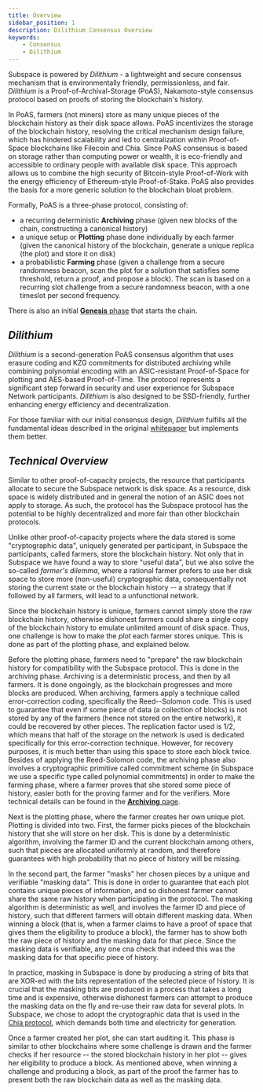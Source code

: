 ```yaml
---
title: Overview
sidebar_position: 1
description: Dilithium Consensus Overview
keywords:
    - Consensus
    - Dilithium
---
```


Subspace is powered by *Dilithium* - a lightweight and secure consensus mechanism that is environmentally friendly, permissionless, and fair. *Dilithium* is a Proof-of-Archival-Storage (PoAS), Nakamoto-style consensus protocol based on proofs of storing the blockchain's history. 

In PoAS, farmers (not miners) store as many unique pieces of the blockchain history as their disk space allows. PoAS incentivizes the storage of the blockchain history, resolving the critical mechanism design failure, which has hindered scalability and led to centralization within Proof-of-Space blockchains like Filecoin and Chia. Since PoAS consensus is based on storage rather than computing power or wealth, it is eco-friendly and accessible to ordinary people with available disk space. This approach allows us to combine the high security of Bitcoin-style Proof-of-Work with the energy efficiency of Ethereum-style Proof-of-Stake. PoAS also provides the basis for a more generic solution to the blockchain bloat problem. 

<!-- ![ConsensusPhases](../../src/Images/Consensus_Phases.png) -->

Formally, PoAS is a three-phase protocol, consisting of:
- a recurring deterministic **Archiving** phase (given new blocks of the chain, constructing a canonical history)
- a unique setup or **Plotting** phase done individually by each farmer (given the canonical history of the blockchain, generate a unique replica (the plot) and store it on disk)
- a probabilistic **Farming** phase (given a challenge from a secure randomness beacon, scan the plot for a solution that satisfies some threshold, return a proof, and propose a block). The scan is based on a recurring slot challenge from a secure randomness beacon, with a one timeslot per second frequency.

There is also an initial [**Genesis** phase](genesis.md) that starts the chain.

## *Dilithium*

*Dilithium* is a second-generation PoAS consensus algorithm that uses erasure coding and KZG commitments for distributed archiving while combining polynomial encoding with an ASIC-resistant Proof-of-Space for plotting and AES-based Proof-of-Time. The protocol represents a significant step forward in security and user experience for Subspace Network participants. *Dilithium* is also designed to be SSD-friendly, further enhancing energy efficiency and decentralization. 

For those familiar with our initial consensus design, *Dilithium* fulfills all the fundamental ideas described in the original [whitepaper](https://subspace.network/news/subspace-network-whitepaper) but implements them better.

## *Technical Overview*

Similar to other proof-of-capacity projects, the resource that participants allocate to secure the Subspace network is
disk space. As a resource, disk space is widely distributed and in general the notion of an ASIC does not apply to
storage. As such, the protocol has the Subspace protocol has the potential to be highly decentralized and more fair than
other blockchain protocols.

Unlike other proof-of-capacity projects where the data stored is some "cryptographic data", uniquely generated per
participant, in Subspace the participants, called farmers, store the blockchain history. Not only that in Subspace we
have found a way to store "useful data", but we also solve the so-called _farmer's dilemma_, where a rational farmer
prefers to use her disk space to store more (non-useful) cryptographic data, consequentially not storing the current
state or the blockchain history -- a strategy that if followed by all farmers, will lead to a unfunctional network.

Since the blockchain history is unique, farmers cannot simply store the raw blockchain history, otherwise dishonest
farmers could share a single copy of the blockchain history to emulate unlimited amount of disk space. Thus, one
challenge is how to make the _plot_ each farmer stores unique. This is done as part of the plotting phase, and explained
below.

Before the plotting phase, farmers need to "prepare" the raw blockchain history for compatibility with the Subspace
protocol. This is done in the archiving phase. Archiving is a deterministic process, and then by all farmers. It is done
ongoingly, as the blockchain progresses and more blocks are produced. When archiving, farmers apply a technique called
error-correction coding, specifically the Reed--Solomon code. This is used to guarantee that even if some piece of data
(a collection of blocks) is not stored by any of the farmers (hence not stored on the entire network), it could be
recovered by other pieces. The replication factor used is 1/2, which means that half of the storage on the network is
used is dedicated specifically for this error-correction technique. However, for recovery purposes, it is much better
than using this space to store each block twice. Besides of applying the Reed-Solomon code, the archiving phase also
involves a cryptographic primitive called commitment scheme (in Subspace we use a specific type called polynomial
commitments) in order to make the farming phase, where a farmer proves that she stored some piece of history, easier
both for the proving farmer and for the verifiers. More technical details can be found in the [**Archiving**
page](consensus/archiving.md).

Next is the plotting phase, where the farmer creates her own unique plot. Plotting is divided into two. First, the farmer picks pieces of the blockchain history that she
will store on her disk. This is done by a deterministic algorithm, involving the farmer ID and the current blockchain
among others, such that pieces are allocated uniformly at random, and therefore guarantees with high probability that no
piece of history will be missing.

In the second part, the farmer "masks" her chosen pieces by a unique and verifiable "masking data". This is done in
order to guarantee that each plot contains unique pieces of information, and so dishonest farmer cannot share the same
raw history when participating in the protocol. The masking algorithm is deterministic as well, and involves the farmer
ID and piece of history, such that different farmers will obtain different masking data. When winning a block (that is, when a farmer
claims to have a proof of space that gives them the eligibility to produce a block), the farmer has to show both the raw
piece of history and the masking data for that piece. Since the masking data is verifiable, any one cna check that
indeed this was the masking data for that specific piece of history.

In practice, masking in Subspace is done by producing a string of bits that are XOR-ed with the bits representation of
the selected piece of history. It is crucial that the masking bits are produced in a process that takes a long time and
is expensive, otherwise dishonest farmers can attempt to produce the masking data on the fly and re-use their raw data
for several plots. In Subspace, we chose to adopt the cryptographic data that is used in the [Chia protocol](https://www.chia.net/),
which demands both time and electricity for generation.

Once a farmer created her plot, she can start auditing it. This phase is similar to other blockchains where some
challenge is drawn and the farmer checks if her resource -- the stored blockchain history in her plot -- gives her
eligibility to produce a block. As mentioned above, when winning a challenge and producing a block, as part of the
proof the farmer has to present both the raw blockchain data as well as the masking data. 
